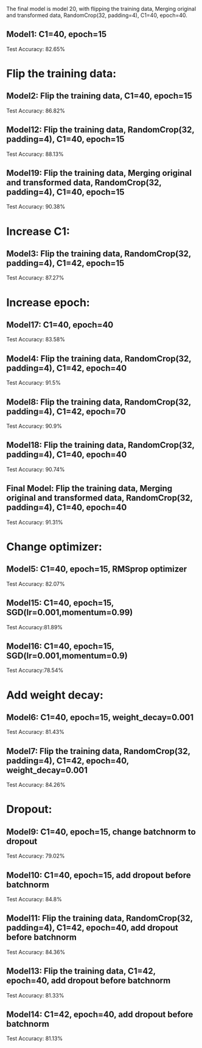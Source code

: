The final model is model 20, with flipping the training data, Merging original and transformed data, RandomCrop(32, padding=4), C1=40, epoch=40.

## Model1: C1=40, epoch=15
Test Accuracy: 82.65%

# Flip the training data:
## Model2: Flip the training data, C1=40, epoch=15
Test Accuracy: 86.82%
## Model12: Flip the training data, RandomCrop(32, padding=4), C1=40, epoch=15
Test Accuracy: 88.13%
## Model19: Flip the training data, Merging original and transformed data, RandomCrop(32, padding=4), C1=40, epoch=15
Test Accuracy: 90.38%


# Increase C1:
## Model3: Flip the training data, RandomCrop(32, padding=4), C1=42, epoch=15
Test Accuracy: 87.27%
 
# Increase epoch:
## Model17: C1=40, epoch=40
Test Accuracy: 83.58%
## Model4: Flip the training data, RandomCrop(32, padding=4), C1=42, epoch=40
Test Accuracy: 91.5%
## Model8: Flip the training data, RandomCrop(32, padding=4), C1=42, epoch=70
Test Accuracy: 90.9%
## Model18: Flip the training data, RandomCrop(32, padding=4), C1=40, epoch=40
Test Accuracy:  90.74%
## Final Model: Flip the training data, Merging original and transformed data, RandomCrop(32, padding=4), C1=40, epoch=40
Test Accuracy: 91.31%


# Change optimizer:
## Model5: C1=40, epoch=15, RMSprop optimizer
Test Accuracy: 82.07%
## Model15: C1=40, epoch=15, SGD(lr=0.001,momentum=0.99)
Test Accuracy:81.89%
## Model16: C1=40, epoch=15, SGD(lr=0.001,momentum=0.9)
Test Accuracy:78.54%

# Add weight decay:
## Model6: C1=40, epoch=15, weight_decay=0.001
Test Accuracy: 81.43%
## Model7: Flip the training data, RandomCrop(32, padding=4),  C1=42, epoch=40, weight_decay=0.001
Test Accuracy: 84.26%

# Dropout:
## Model9: C1=40, epoch=15, change batchnorm to dropout
Test Accuracy: 79.02%
## Model10: C1=40, epoch=15, add dropout before batchnorm
Test Accuracy: 84.8%
## Model11: Flip the training data, RandomCrop(32, padding=4), C1=42, epoch=40, add dropout before batchnorm
Test Accuracy: 84.36%
## Model13: Flip the training data, C1=42, epoch=40, add dropout before batchnorm
Test Accuracy: 81.33%
## Model14: C1=42, epoch=40, add dropout before batchnorm
Test Accuracy: 81.13%

